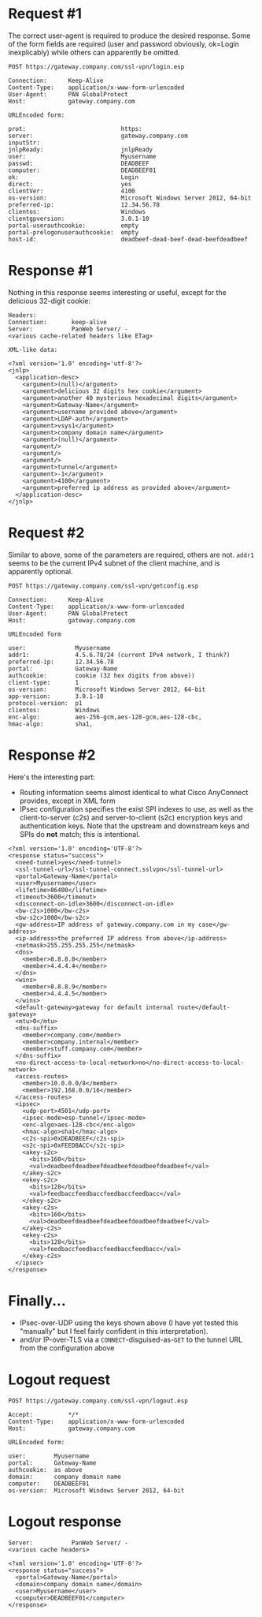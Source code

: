 Request #1
==========

The correct user-agent is required to produce the desired
response. Some of the form fields are required (user and password
obviously, ok=Login inexplicably) while others can apparently be
omitted.

```
POST https://gateway.company.com/ssl-vpn/login.esp

Connection:      Keep-Alive
Content-Type:    application/x-www-form-urlencoded
User-Agent:      PAN GlobalProtect
Host:            gateway.company.com

URLEncoded form:

prot:                           https:
server:                         gateway.company.com
inputStr:                       
jnlpReady:                      jnlpReady
user:                           Myusername
passwd:                         DEADBEEF
computer:                       DEADBEEF01
ok:                             Login
direct:                         yes
clientVer:                      4100
os-version:                     Microsoft Windows Server 2012, 64-bit
preferred-ip:                   12.34.56.78
clientos:                       Windows
clientgpversion:                3.0.1-10
portal-userauthcookie:          empty
portal-prelogonuserauthcookie:  empty
host-id:                        deadbeef-dead-beef-dead-beefdeadbeef
```

Response #1
===========

Nothing in this response seems interesting or useful, except for the delicious 32-digit cookie:

```
Headers:
Connection:       keep-alive
Server:           PanWeb Server/ -
<various cache-related headers like ETag>

XML-like data:

<?xml version='1.0' encoding='utf-8'?>
<jnlp>
  <application-desc>
    <argument>(null)</argument>
    <argument>delicious 32 digits hex cookie</argument>
    <argument>another 40 mysterious hexadecimal digits</argument>
    <argument>Gateway-Name</argument>
    <argument>username provided above</argument>
    <argument>LDAP-auth</argument>
    <argument>vsys1</argument>
    <argument>company domain name</argument>
    <argument>(null)</argument>
    <argument/>
    <argument/>
    <argument/>
    <argument>tunnel</argument>
    <argument>-1</argument>
    <argument>4100</argument>
    <argument>preferred ip address as provided above</argument>
  </application-desc>
</jnlp>
```

Request #2
==========

Similar to above, some of the parameters are
required, others are not. `addr1` seems to be the current IPv4 subnet
of the client machine, and is apparently optional.

```
POST https://gateway.company.com/ssl-vpn/getconfig.esp

Connection:      Keep-Alive
Content-Type:    application/x-www-form-urlencoded
User-Agent:      PAN GlobalProtect
Host:            gateway.company.com

URLEncoded form

user:              Myusername
addr1:             4.5.6.78/24 (current IPv4 network, I think?)
preferred-ip:      12.34.56.78
portal:            Gateway-Name
authcookie:        cookie (32 hex digits from above))
client-type:       1
os-version:        Microsoft Windows Server 2012, 64-bit
app-version:       3.0.1-10
protocol-version:  p1
clientos:          Windows
enc-algo:          aes-256-gcm,aes-128-gcm,aes-128-cbc,
hmac-algo:         sha1,
```

Response #2
===========

Here's the interesting part:
* Routing information seems almost identical to what Cisco AnyConnect provides, except in XML form
* IPsec configuration specifies the exist SPI indexes to use, as well
  as the client-to-server (c2s) and server-to-client (s2c) encryption
  keys and authentication keys. Note that the upstream and downstream
  keys and SPIs do **not** match; this is intentional.

```
<?xml version='1.0' encoding='UTF-8'?>
<response status="success">
  <need-tunnel>yes</need-tunnel>
  <ssl-tunnel-url>/ssl-tunnel-connect.sslvpn</ssl-tunnel-url>
  <portal>Gateway-Name</portal>
  <user>Myusername</user>
  <lifetime>86400</lifetime>
  <timeout>3600</timeout>
  <disconnect-on-idle>3600</disconnect-on-idle>
  <bw-c2s>1000</bw-c2s>
  <bw-s2c>1000</bw-s2c>
  <gw-address>IP address of gateway.company.com in my case</gw-address>
  <ip-address>the preferred IP address from above</ip-address>
  <netmask>255.255.255.255</netmask>
  <dns>
    <member>8.8.8.8</member>
    <member>4.4.4.4</member>
  </dns>
  <wins>
    <member>8.8.8.9</member>
    <member>4.4.4.5</member>
  </wins>
  <default-gateway>gateway for default internal route</default-gateway>
  <mtu>0</mtu>
  <dns-suffix>
    <member>company.com</member>
    <member>company.internal</member>
    <member>stuff.company.com</member>
  </dns-suffix>
  <no-direct-access-to-local-network>no</no-direct-access-to-local-network>
  <access-routes>
    <member>10.0.0.0/8</member>
    <member>192.168.0.0/16</member>
  </access-routes>
  <ipsec>
    <udp-port>4501</udp-port>
    <ipsec-mode>esp-tunnel</ipsec-mode>
    <enc-algo>aes-128-cbc</enc-algo>
    <hmac-algo>sha1</hmac-algo>
    <c2s-spi>0xDEADBEEF</c2s-spi>
    <s2c-spi>0xFEEDBACC</s2c-spi>
    <akey-s2c>
      <bits>160</bits>
      <val>deadbeefdeadbeefdeadbeefdeadbeefdeadbeef</val>
    </akey-s2c>
    <ekey-s2c>
      <bits>128</bits>
      <val>feedbaccfeedbaccfeedbaccfeedbacc</val>
    </ekey-s2c>
    <akey-c2s>
      <bits>160</bits>
      <val>deadbeefdeadbeefdeadbeefdeadbeefdeadbeef</val>
    </akey-c2s>
    <ekey-c2s>
      <bits>128</bits>
      <val>feedbaccfeedbaccfeedbaccfeedbacc</val>
    </ekey-c2s>
  </ipsec>
</response>
```

Finally...
==========

* IPsec-over-UDP using the keys shown above (I have yet tested this "manually" but I feel fairly confident in this interpretation).
* and/or IP-over-TLS via a `CONNECT`-disguised-as-`GET` to the tunnel URL from the configuration above

Logout request
==============

```
POST https://gateway.company.com/ssl-vpn/logout.esp

Accept:          */*
Content-Type:    application/x-www-form-urlencoded
Host:            gateway.company.com

URLEncoded form:

user:        Myusername
portal:      Gateway-Name
authcookie:  as above
domain:      company domain name
computer:    DEADBEEF01
os-version:  Microsoft Windows Server 2012, 64-bit
```

Logout response
===============

```
Server:           PanWeb Server/ -
<various cache headers>

<?xml version='1.0' encoding='UTF-8'?>
<response status="success">
  <portal>Gateway-Name</portal>
  <domain>company domain name</domain>
  <user>Myusername</user>
  <computer>DEADBEEF01</computer>
</response>
```